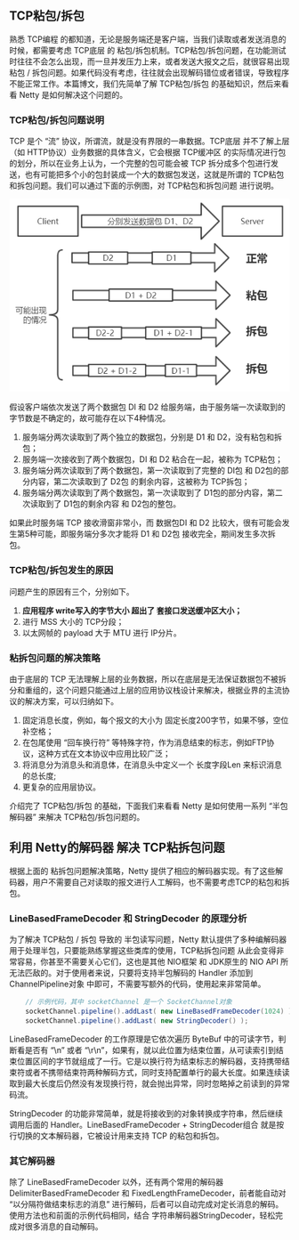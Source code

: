 ﻿## TCP粘包/拆包
熟悉 TCP编程 的都知道，无论是服务端还是客户端，当我们读取或者发送消息的时候，都需要考虑 TCP底层 的 粘包/拆包机制。TCP粘包/拆包问题，在功能测试时往往不会怎么出现，而一旦并发压力上来，或者发送大报文之后，就很容易出现 粘包 / 拆包问题。如果代码没有考虑，往往就会出现解码错位或者错误，导致程序不能正常工作。本篇博文，我们先简单了解 TCP粘包/拆包 的基础知识，然后来看看 Netty 是如何解决这个问题的。

### TCP粘包/拆包问题说明
TCP 是个 “流” 协议，所谓流，就是没有界限的一串数据。TCP底层 并不了解上层（如 HTTP协议）业务数据的具体含义，它会根据 TCP缓冲区 的实际情况进行包的划分，所以在业务上认为，一个完整的包可能会被 TCP 拆分成多个包进行发送，也有可能把多个小的包封装成一个大的数据包发送，这就是所谓的 TCP粘包和拆包问题。我们可以通过下面的示例图，对 TCP粘包和拆包问题 进行说明。

![avatar](/images/Netty/TCP粘包拆包问题.png)

假设客户端依次发送了两个数据包 DI 和 D2 给服务端，由于服务端一次读取到的字节数是不确定的，故可能存在以下4种情况。
1. 服务端分两次读取到了两个独立的数据包，分别是 D1 和 D2，没有粘包和拆包；
2. 服务端一次接收到了两个数据包，DI 和 D2 粘合在一起，被称为 TCP粘包；
3. 服务端分两次读取到了两个数据包，第一次读取到了完整的 DI包 和 D2包的部分内容，第二次读取到了 D2包 的剩余内容，这被称为 TCP拆包；
4. 服务端分两次读取到了两个数据包，第一次读取到了 D1包的部分内容，第二次读取到了 D1包的剩余内容 和 D2包的整包。

如果此时服务端 TCP 接收滑窗非常小，而 数据包DI 和 D2 比较大，很有可能会发生第5种可能，即服务端分多次才能将 D1 和 D2包 接收完全，期间发生多次拆包。

### TCP粘包/拆包发生的原因
问题产生的原因有三个，分别如下。  
1. **应用程序 write写入的字节大小 超出了 套接口发送缓冲区大小；**
2. 进行 MSS 大小的 TCP分段；
3. 以太网帧的 payload 大于 MTU 进行 IP分片。

### 粘拆包问题的解决策略
由于底层的 TCP 无法理解上层的业务数据，所以在底层是无法保证数据包不被拆分和重组的，这个问题只能通过上层的应用协议栈设计来解决，根据业界的主流协议的解决方案，可以归纳如下。  
1. 固定消息长度，例如，每个报文的大小为 固定长度200字节，如果不够，空位补空格；
2. 在包尾使用 “回车换行符” 等特殊字符，作为消息结束的标志，例如FTP协议，这种方式在文本协议中应用比较广泛；
3. 将消息分为消息头和消息体，在消息头中定义一个 长度字段Len 来标识消息的总长度;
4. 更复杂的应用层协议。

介绍完了 TCP粘包/拆包 的基础，下面我们来看看 Netty 是如何使用一系列 “半包解码器” 来解决 TCP粘包/拆包问题的。

## 利用 Netty的解码器 解决 TCP粘拆包问题
根据上面的 粘拆包问题解决策略，Netty 提供了相应的解码器实现。有了这些解码器，用户不需要自己对读取的报文进行人工解码，也不需要考虑TCP的粘包和拆包。

### LineBasedFrameDecoder 和 StringDecoder 的原理分析
为了解决 TCP粘包 / 拆包 导致的 半包读写问题，Netty 默认提供了多种编解码器用于处理半包，只要能熟练掌握这些类库的使用，TCP粘拆包问题 从此会变得非常容易，你甚至不需要关心它们，这也是其他 NIO框架 和 JDK原生的 NIO API 所无法匹敌的。对于使用者来说，只要将支持半包解码的 Handler 添加到 ChannelPipeline对象 中即可，不需要写额外的代码，使用起来非常简单。
```java
    // 示例代码，其中 socketChannel 是一个 SocketChannel对象
    socketChannel.pipeline().addLast( new LineBasedFrameDecoder(1024) );
    socketChannel.pipeline().addLast( new StringDecoder() );
```
LineBasedFrameDecoder 的工作原理是它依次遍历 ByteBuf 中的可读字节，判断看是否有 “\n” 或者 “\r\n”，如果有，就以此位置为结束位置，从可读索引到结束位置区间的字节就组成了一行。它是以换行符为结束标志的解码器，支持携带结束符或者不携带结束符两种解码方式，同时支持配置单行的最大长度。如果连续读取到最大长度后仍然没有发现换行符，就会抛出异常，同时忽略掉之前读到的异常码流。

StringDecoder 的功能非常简单，就是将接收到的对象转换成字符串，然后继续调用后面的 Handler。LineBasedFrameDecoder + StringDecoder组合 就是按行切换的文本解码器，它被设计用来支持 TCP 的粘包和拆包。

### 其它解码器
除了 LineBasedFrameDecoder 以外，还有两个常用的解码器 DelimiterBasedFrameDecoder 和 FixedLengthFrameDecoder，前者能自动对 “以分隔符做结束标志的消息” 进行解码，后者可以自动完成对定长消息的解码。使用方法也和前面的示例代码相同，结合 字符串解码器StringDecoder，轻松完成对很多消息的自动解码。